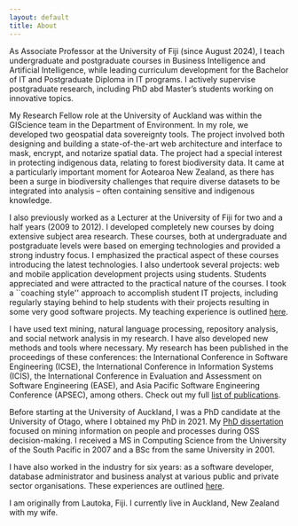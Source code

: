 ```yaml
---
layout: default
title: About
---
```


As Associate Professor at the University of Fiji (since August 2024), I teach undergraduate and postgraduate courses in Business Intelligence and Artificial Intelligence, while leading curriculum development for the Bachelor of IT and Postgraduate Diploma in IT programs. I actively supervise postgraduate research, including PhD abd Master’s students working on innovative topics.

My Research Fellow role at the University of Auckland was within the GIScience team in the Department of Environment. In my role, we developed two geospatial data sovereignty tools. The project involved both designing and building a state-of-the-art web architecture and interface to mask, encrypt, and notarize spatial data. The project had a special interest in protecting indigenous data, relating to forest biodiversity data. It came at a particularly important moment for Aotearoa New Zealand, as there has been a surge in biodiversity challenges that require diverse datasets to be integrated into analysis – often containing sensitive and indigenous knowledge.

I also previously worked as a Lecturer at the University of Fiji for two and a half years (2009 to 2012). I developed completely new courses by doing extensive subject area research. These courses, both at undergraduate and postgraduate levels were based on emerging technologies and provided a strong industry focus. I emphasized the practical aspect of these courses introducing the latest technologies. I also undertook several projects: web and mobile application development projects using students. Students appreciated and were attracted to the practical nature of the courses. I took a ``coaching style'' approach to accomplish student IT projects, including regularly staying behind to help students with their projects resulting in some very good software projects.
My teaching experience is outlined <a href="/teaching.html">here</a>.

I have used text mining, natural language processing, repository analysis, and social network analysis in my research. I have also developed new methods and tools where necessary. My research has been published in the proceedings of these conferences: the International Conference in Software Engineering (ICSE), the International Conference in Information Systems (ICIS), the International Conference in Evaluation and Assessment on Software Engineering (EASE), and Asia Pacific Software Engineering Conference (APSEC), among others. Check out my full <a href="/publications.html">list of publications</a>.<br>

Before starting at the University of Auckland, I was a PhD candidate at the University of Otago, where I obtained my PhD in 2021.
My <a href="https://ourarchive.otago.ac.nz/handle/10523/10895" target="_blank">PhD dissertation</a> focused on mining information on people and processes during OSS decision-making. I received a MS in Computing Science from the University of the South Pacific in 2007 and a BSc from the same University in 2001.<br>

I have also worked in the industry for six years: as a software developer, database administrator and business analyst at various public and private sector organisations.  These experiences are outlined <a href="/industry.html">here</a>.

I am  originally from Lautoka, Fiji. I currently live in Auckland, New Zealand with my wife.<br>
